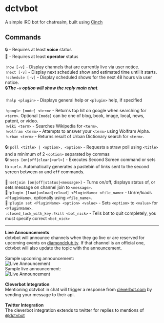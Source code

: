 # dctvbot
A simple IRC bot for chatrealm, built using [Cinch](https://github.com/cinchrb/cinch)

## Commands
:lock: - Requires at least **voice** status  
:closed_lock_with_key: - Requires at least **operator** status  
<br>
`!now [-v]` - Display channels that are currently live via user notice.  
`!next [-v]` - Display next scheduled show and estimated time until it starts.  
`!schedule [-v]` - Display scheduled shows for the next 48 hours via user notice.  
:lock:**_The `-v` option will show the reply main chat._**  
<br>
`!halp <plugin>` - Displays general help or `<plugin>` help, if specified  
<br>
`!google [mode] <term>` - Returns top hit on google when searching for `<term>`. Optional `[mode]` can be one of blog, book, image, local, news, patent, or video.  
`!wiki <term>` - Searches Wikipedia for `<term>`.  
`!wolfram <term>` - Attempts to answer your `<term>` using Wolfram Alpha.  
`!urban <term>` - Returns result of Urban Dictionary search for `<term>`.  
<br>
:lock:`!poll <title> | <option>, <option>` - Requests a straw poll using `<title>` and a minimum of 2 `<option>` separated by commas  
:lock:`!secs [on|off|clear|<url>]` - Executes Second Screen command or sets to `<url>`. Automatically generates a pastebin of links sent to the second screen between `on` and `off` commands.  
<br>
:closed_lock_with_key:`!setjoin [on|off|status|<message>]` - Turns on/off, displays status of, or sets message on channel join to `<message>`.  
:closed_lock_with_key:`!plugin [load|unload|reload] <PluginName> <file_name>` - Un/re/loads `<PluginName>`, optionally using `<file_name>`.  
:closed_lock_with_key:`!plugin set <PluginName> <option> <value>` - Sets `<option>` to `<value>` for `<PluginName>`.  
`:closed_lock_with_key:!kill <bot_nick>` - Tells bot to quit completely, you must specify correct `<bot_nick>`

---

**Live Announcements**  
dctvbot will announce channels when they go live or are reserved for upcoming events on [diamondclub.tv](https://diamondclub.tv). If that channel is an official one, dctvbot will also update the topic with the announcement.  
<br>
Sample upcoming announcement:  
![Live Announcement](https://dl.dropboxusercontent.com/u/18589646/dctvbot_announce_soon.png)  
Sample live announcement:  
![Live Announcement](https://dl.dropboxusercontent.com/u/18589646/dctvbot_announce_live.png)  
<br>
**Cleverbot Integration**  
Mentioning dctvbot in chat will trigger a response from [cleverbot.com](https://cleverbot.com) by sending your message to their api.  
<br>
**Twitter Integration**  
The cleverbot integration extends to twitter for replies to mentions of [@dctvbot](https://twitter.com/dctvbot)

